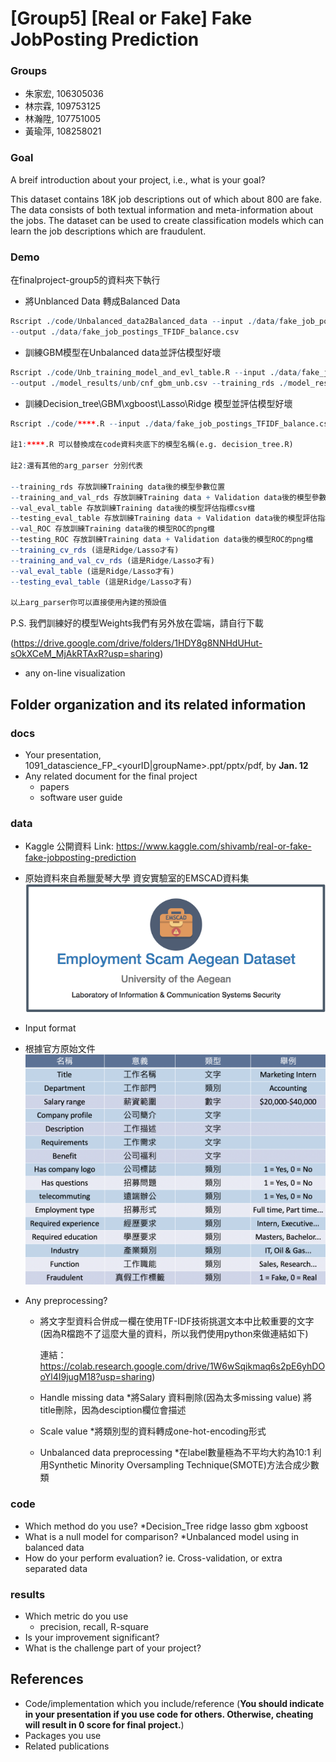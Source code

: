 # [Group5] [Real or Fake] Fake JobPosting Prediction

### Groups
* 朱家宏, 106305036
* 林宗霖, 109753125
* 林瀚陞, 107751005
* 黃瑜萍, 108258021

### Goal
A breif introduction about your project, i.e., what is your goal?

This dataset contains 18K job descriptions out of which about 800 are fake. The data consists of both textual information and meta-information about the jobs. The dataset can be used to create classification models which can learn the job descriptions which are fraudulent.

### Demo 
在finalproject-group5的資料夾下執行

* 將Unblanced Data 轉成Balanced Data
```R
Rscript ./code/Unbalanced_data2Balanced_data --input ./data/fake_job_postings_TFIDF.csv 
--output ./data/fake_job_postings_TFIDF_balance.csv
```

* 訓練GBM模型在Unbalanced data並評估模型好壞
```R
Rscript ./code/Unb_training_model_and_evl_table.R --input ./data/fake_job_postings.csv 
--output ./model_results/unb/cnf_gbm_unb.csv --training_rds ./model_results/unb/gbm_ub.rds
```

* 訓練Decision_tree\GBM\xgboost\Lasso\Ridge 模型並評估模型好壞
```R
Rscript ./code/****.R --input ./data/fake_job_postings_TFIDF_balance.csv 

註1:****.R 可以替換成在code資料夾底下的模型名稱(e.g. decision_tree.R)

註2:還有其他的arg_parser 分別代表

--training_rds 存放訓練Training data後的模型參數位置
--training_and_val_rds 存放訓練Training data + Validation data後的模型參數位置
--val_eval_table 存放訓練Training data後的模型評估指標csv檔
--testing_eval_table 存放訓練Training data + Validation data後的模型評估指標csv檔
--val_ROC 存放訓練Training data後的模型ROC的png檔
--testing_ROC 存放訓練Training data + Validation data後的模型ROC的png檔
--training_cv_rds (這是Ridge/Lasso才有)
--training_and_val_cv_rds (這是Ridge/Lasso才有)
--val_eval_table (這是Ridge/Lasso才有)
--testing_eval_table (這是Ridge/Lasso才有)

以上arg_parser你可以直接使用內建的預設值
```

P.S. 我們訓練好的模型Weights我們有另外放在雲端，請自行下載

(https://drive.google.com/drive/folders/1HDY8g8NNHdUHut-sOkXCeM_MjAkRTAxR?usp=sharing)

* any on-line visualization

## Folder organization and its related information

### docs
* Your presentation, 1091_datascience_FP_<yourID|groupName>.ppt/pptx/pdf, by **Jan. 12**
* Any related document for the final project
  * papers
  * software user guide

### data

* Kaggle 公開資料 Link: https://www.kaggle.com/shivamb/real-or-fake-fake-jobposting-prediction
* 原始資料來自希臘愛琴大學 資安實驗室的EMSCAD資料集
 ![Kaggle公開資料](/Images/EMSCAD資料集.png)

* Input format
* 根據官方原始文件
 ![Input_format](/Images/Input_format.png)
* Any preprocessing?
  * 將文字型資料合併成一欄在使用TF-IDF技術挑選文本中比較重要的文字 (因為R檔跑不了這麼大量的資料，所以我們使用python來做連結如下)
  
    連結：https://colab.research.google.com/drive/1W6wSqikmaq6s2pE6yhDOoYl4I9jugM18?usp=sharing)
  
  * Handle missing data   *將Salary 資料刪除(因為太多missing value) 將title刪除，因為desciption欄位會描述
  * Scale value           *將類別型的資料轉成one-hot-encoding形式
  * Unbalanced data preprocessing *在label數量極為不平均大約為10:1 利用Synthetic Minority Oversampling Technique(SMOTE)方法合成少數類
  
### code

* Which method do you use? *Decision_Tree ridge lasso gbm xgboost
* What is a null model for comparison? *Unbalanced model using in balanced data
* How do your perform evaluation? ie. Cross-validation, or extra separated data

### results

* Which metric do you use 
  * precision, recall, R-square
* Is your improvement significant?
* What is the challenge part of your project?

## References
* Code/implementation which you include/reference (__You should indicate in your presentation if you use code for others. Otherwise, cheating will result in 0 score for final project.__)
* Packages you use
* Related publications


